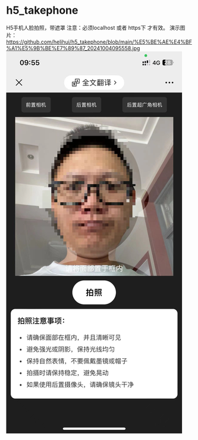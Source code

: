 # h5_takephone
H5手机人脸拍照，带遮罩
注意：必须localhost 或者 https下 才有效。
演示图片：https://github.com/helihui/h5_takephone/blob/main/%E5%BE%AE%E4%BF%A1%E5%9B%BE%E7%89%87_20241004095558.jpg
![图片](https://github.com/helihui/h5_takephone/blob/main/%E5%BE%AE%E4%BF%A1%E5%9B%BE%E7%89%87_20241004095558.jpg)
